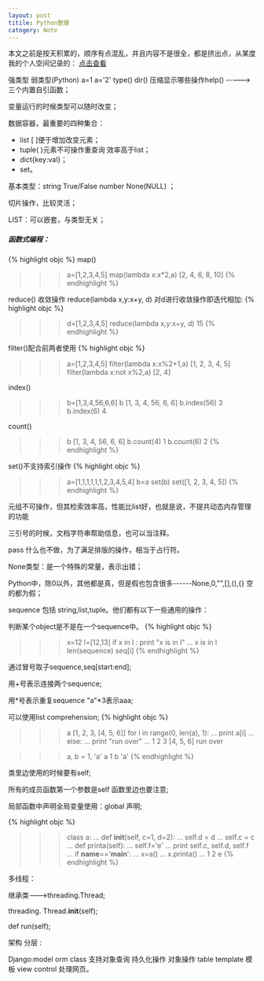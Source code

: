 ```yaml
---
layout: post
titile: Python整理
catogery: Note
---
```


本文之前是按天积累的，顺序有点混乱，并且内容不是很全，都是挤出点，从某度我的个人空间记录的：
<a href="http://hi.baidu.com/wenjiashe521/item/8579f2bd2f99454dba0e1243">点击查看</a>

强类型 弱类型(Python) a=1 a='2' type() dir() 压缩显示哪些操作help()  -----> 三个内置自引函数； 

变量运行的时候类型可以随时改变；

数据容器，最重要的四种集合：

* list [ ]便于增加改变元素；
* tuple( )元素不可操作重查询 效率高于list；
* dict{key:val}；
* set。

基本类型：string True/False number None(NULL) ；

切片操作，比较灵活；

LIST：可以嵌套，与类型无关；

##### 函数式编程：
{% highlight objc %}
map()
>>>a=[1,2,3,4,5]
>>> map(lambda x:x*2,a)
[2, 4, 6, 8, 10]
{% endhighlight %}

reduce() 收敛操作 reduce(lambda x,y:x+y, d) 对d进行收敛操作即迭代相加:
{% highlight objc %}
>>>d=[1,2,3,4,5]
>>> reduce(lambda x,y:x+y, d)
15
{% endhighlight %}

filter()配合前两者使用
{% highlight objc %}
>>>a=[1,2,3,4,5]
>>> filter(lambda x:x%2+1,a)
[1, 2, 3, 4, 5]
>>> filter(lambda x:not x%2,a)
[2, 4]

index()
>>> b=[1,3,4,56,6,6]
>>> b
[1, 3, 4, 56, 6, 6]
>>> b.index(56)
3
>>> b.index(6)
4

count()
>>> b
[1, 3, 4, 56, 6, 6]
>>> b.count(4)
1
>>> b.count(6)
2
{% endhighlight %}

set()不支持索引操作
{% highlight objc %}
>>> a=[1,1,1,1,1,1,2,3,4,5,4]
>>> b=a
>>> set(b)
set([1, 2, 3, 4, 5])
{% endhighlight %}

元组不可操作，但其检索效率高，性能比list好，也就是说，不提共动态内存管理的功能

三引号的时候，文档字符串帮助信息，也可以当注释。

pass 什么也不做，为了满足排版的操作，相当于占行符。

None类型：是一个特殊的常量，表示出错；

Python中，除0以外，其他都是真，但是假也包含很多------None,0,"",[],(),{} 空的都为假；

sequence 包括 string,list,tuple。他们都有以下一些通用的操作：

判断某个object是不是在一个sequence中。
{% highlight objc %}
>>> x=12
>>> l=[12,13]
>>> if x in l : print "x is in l"
... 
x is in l
len(sequence)
seq[i]
{% endhighlight %}

通过冒号取子sequence,seq[start:end];

用+号表示连接两个sequence;

用*号表示重复sequence "a"*3表示aaa;

可以使用list comprehension;
{% highlight objc %}
>>> a
[1, 2, 3, [4, 5, 6]]
>>> for i in range(0, len(a), 1):
...     print a[i]
... else:
...     print "run over"
... 
1
2
3
[4, 5, 6]
run over

>>> a, b = 1, 'a'
>>> a
1
>>> b
'a'
{% endhighlight %}

类里边使用的时候要有self;

所有的成员函数第一个参数是self 函数里边也要注意;

局部函数中声明全局变量使用：global 声明;

{% highlight objc %}
>>> class a:
...     def __init__(self, c=1, d=2):
...             self.d = d
...             self.c = c
...     def printa(self):
...             self.f='e'
...             print self.c, self.d, self.f
... 
>>> if __name__=='__main__':
...     x=a()
...     x.printa()
... 
1 2 e
{% endhighlight %}

多线程：

继承类--->threading.Thread;

threading. Thread.__init__(self);

def run(self);
    
架构 分层 :

Django:model orm class 支持对象查询 持久化操作 对象操作 table template 模板 view control 处理网页。

